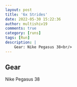 ```yaml
---
layout: post
title: '6x Strides'
date: 2022-05-30 15:22:36
author: multishiv19
comments: true
category: [runs]
tags: [Run]
description: |
    Gear: Nike Pegasus 38<br/>
---
```


## Gear
Nike Pegasus 38



<div width='100%' class='strava-embed-placeholder' data-embed-type='activity' data-embed-id='7224808794'></div>
<script src='https://strava-embeds.com/embed.js'></script>
